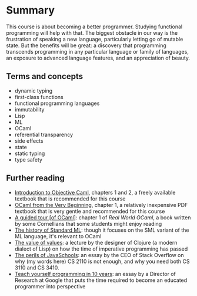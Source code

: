 # Summary

This course is about becoming a better programmer.  Studying functional
programming will help with that.  The biggest obstacle in our way is
the frustration of speaking a new language, particularly letting go of
mutable state.  But the benefits will be great:  a discovery that
programming transcends programming in any particular language or family
of languages, an exposure to advanced language features, and an appreciation
of beauty.

## Terms and concepts

* dynamic typing
* first-class functions
* functional programming languages
* immutability
* Lisp
* ML
* OCaml
* referential transparency
* side effects
* state
* static typing
* type safety

## Further reading

* [Introduction to Objective Caml](http://courses.cms.caltech.edu/cs134/cs134b/book.pdf),
  chapters 1 and 2, a freely available textbook that is recommended for this course
* [OCaml from the Very Beginning](http://ocaml-book.com/), chapter 1, a relatively
  inexpensive PDF textbook that is very gentle and recommended for this course
* [A guided tour [of OCaml]](https://dev.realworldocaml.org/guided-tour.html):
  chapter 1 of *Real World OCaml*, a book written by some Cornellians
  that some students might enjoy reading
* [The history of Standard ML](http://sml-family.org/history/): though it focuses
  on the SML variant of the ML language, it's relevant to OCaml
* [The value of values](https://www.infoq.com/presentations/Value-Values): a lecture
  by the designer of Clojure (a modern dialect of Lisp) on how the time of
  imperative programming has passed
* [The perils of JavaSchools](https://www.joelonsoftware.com/2005/12/29/the-perils-of-javaschools-2/):
  an essay by the CEO of Stack Overflow on why (my words here) CS 2110 is not enough,
  and why you need both CS 3110 and CS 3410.
* [Teach yourself programming in 10 years](http://norvig.com/21-days.html): 
  an essay by a Director of Research at Google that puts the
  time required to become an educated programmer into perspective
  
